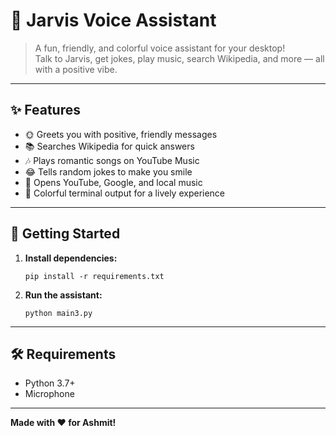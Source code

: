 # 🎤 Jarvis Voice Assistant

> A fun, friendly, and colorful voice assistant for your desktop!  
> Talk to Jarvis, get jokes, play music, search Wikipedia, and more — all with a positive vibe.

---

## ✨ Features

- 🌞 Greets you with positive, friendly messages
- 📚 Searches Wikipedia for quick answers
- 🎶 Plays romantic songs on YouTube Music
- 😂 Tells random jokes to make you smile
- 🔗 Opens YouTube, Google, and local music
- 🎨 Colorful terminal output for a lively experience

---

## 🚀 Getting Started

1. **Install dependencies:**
   ```
   pip install -r requirements.txt
   ```

2. **Run the assistant:**
   ```
   python main3.py
   ```

---

## 🛠️ Requirements

- Python 3.7+
- Microphone

---

**Made with ❤️ for Ashmit!**